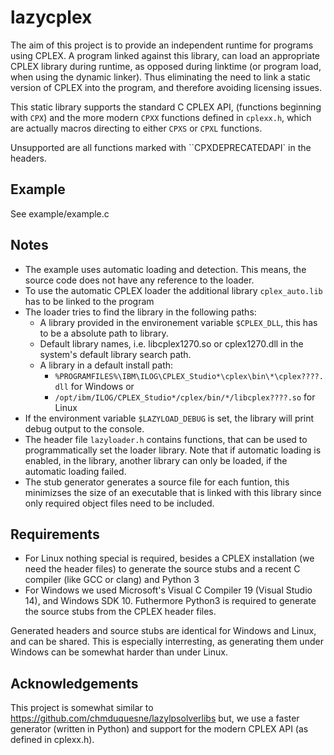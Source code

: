 # lazycplex

The aim of this project is to provide an independent runtime for programs
using CPLEX. A program linked against this library, can load an appropriate
CPLEX library during runtime, as opposed during linktime (or program load,
when using the dynamic linker). Thus eliminating the need to link a static
version of CPLEX into the program, and therefore avoiding licensing issues.

This static library supports the standard C CPLEX API, (functions beginning with `CPX`)
and the more modern `CPXX` functions defined in `cplexx.h`, which are actually macros
directing to either `CPXS` or `CPXL` functions.

Unsupported are all functions marked with ``CPXDEPRECATEDAPI` in the headers.

## Example
See example/example.c

## Notes
* The example uses automatic loading and detection.
  This means, the source code does not have any reference
  to the loader.
* To use the automatic CPLEX loader the additional library
  `cplex_auto.lib` has to be linked to the program
* The loader tries to find the library in the following paths:
  * A library provided in the environement variable `$CPLEX_DLL`,
    this has to be a absolute path to library.
  * Default library names, i.e. libcplex1270.so or cplex1270.dll
    in the system's default library search path.
  * A library in a default install path:
    - `%PROGRAMFILES%\IBM\ILOG\CPLEX_Studio*\cplex\bin\*\cplex????.dll` for Windows or
    - `/opt/ibm/ILOG/CPLEX_Studio*/cplex/bin/*/libcplex????.so` for Linux
* If the environment variable `$LAZYLOAD_DEBUG` is set, the library will print debug
  output to the console.
* The header file `lazyloader.h` contains functions, that can be used to programmatically
  set the loader library. Note that if automatic loading is enabled, in the library,
  another library can only be loaded, if the automatic loading failed.
* The stub generator generates a source file for each funtion, this minimizses the size
  of an executable that is linked with this library since only required object files need to
  be included.

## Requirements
* For Linux nothing special is required, besides a CPLEX installation (we need the header files)
  to generate the source stubs and a recent C compiler (like GCC or clang) and Python 3
* For Windows we used Microsoft's Visual C Compiler 19 (Visual Studio 14),
  and Windows SDK 10.
  Futhermore Python3 is required to generate the source stubs from the CPLEX header files.

Generated headers and source stubs are identical for Windows and Linux, and can be shared.
This is especially interresting, as generating them under Windows can be somewhat harder than
under Linux.

## Acknowledgements
This project is somewhat similar to
https://github.com/chmduquesne/lazylpsolverlibs
but, we use a faster generator (written in Python) and support for the
modern CPLEX API (as defined in cplexx.h).
